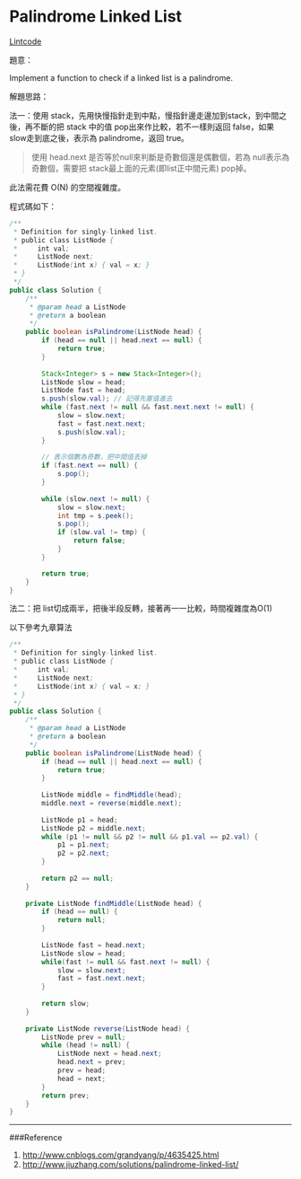# Palindrome Linked List

[Lintcode](http://www.lintcode.com/en/problem/palindrome-linked-list/)

題意：

Implement a function to check if a linked list is a palindrome.

解題思路：

法一：使用 stack，先用快慢指針走到中點，慢指針邊走邊加到stack，到中間之後，再不斷的把 stack 中的值 pop出來作比較，若不一樣則返回 false，如果 slow走到底之後，表示為 palindrome，返回 true。

>使用 head.next 是否等於null來判斷是奇數個還是偶數個，若為 null表示為奇數個，需要把 stack最上面的元素(即list正中間元素) pop掉。

此法需花費 O(N) 的空間複雜度。

程式碼如下：

```java
/**
 * Definition for singly-linked list.
 * public class ListNode {
 *     int val;
 *     ListNode next;
 *     ListNode(int x) { val = x; }
 * }
 */
public class Solution {
    /**
     * @param head a ListNode
     * @return a boolean
     */
    public boolean isPalindrome(ListNode head) {
        if (head == null || head.next == null) {
            return true;
        }
        
        Stack<Integer> s = new Stack<Integer>();
        ListNode slow = head;
        ListNode fast = head;
        s.push(slow.val); // 記得先塞值進去
        while (fast.next != null && fast.next.next != null) {
            slow = slow.next;
            fast = fast.next.next;
            s.push(slow.val);
        }
        
        // 表示個數為奇數，把中間值丟掉
        if (fast.next == null) {
            s.pop();
        }
        
        while (slow.next != null) {
            slow = slow.next;
            int tmp = s.peek();
            s.pop();
            if (slow.val != tmp) {
                return false;
            }
        }

        return true;
    }
}
```

法二：把 list切成兩半，把後半段反轉，接著再一一比較，時間複雜度為O(1)

以下參考九章算法

```java
/**
 * Definition for singly-linked list.
 * public class ListNode {
 *     int val;
 *     ListNode next;
 *     ListNode(int x) { val = x; }
 * }
 */
public class Solution {
    /**
     * @param head a ListNode
     * @return a boolean
     */
    public boolean isPalindrome(ListNode head) {
        if (head == null || head.next == null) {
            return true;
        }
        
        ListNode middle = findMiddle(head);
        middle.next = reverse(middle.next);
        
        ListNode p1 = head;
        ListNode p2 = middle.next;
        while (p1 != null && p2 != null && p1.val == p2.val) {
            p1 = p1.next;
            p2 = p2.next;
        }
        
        return p2 == null;
    }
    
    private ListNode findMiddle(ListNode head) {
        if (head == null) {
            return null;
        }
        
        ListNode fast = head.next;
        ListNode slow = head;
        while(fast != null && fast.next != null) {
            slow = slow.next;
            fast = fast.next.next;
        }
        
        return slow;
    }
    
    private ListNode reverse(ListNode head) {
        ListNode prev = null;
        while (head != null) {
            ListNode next = head.next;
            head.next = prev;
            prev = head;
            head = next;
        }
        return prev;
    }
}

```

---
###Reference

1. http://www.cnblogs.com/grandyang/p/4635425.html
2. http://www.jiuzhang.com/solutions/palindrome-linked-list/
